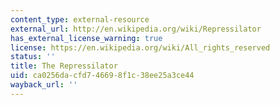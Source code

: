 ```yaml
---
content_type: external-resource
external_url: http://en.wikipedia.org/wiki/Repressilator
has_external_license_warning: true
license: https://en.wikipedia.org/wiki/All_rights_reserved
status: ''
title: The Repressilator
uid: ca0256da-cfd7-4669-8f1c-38ee25a3ce44
wayback_url: ''
---
```

